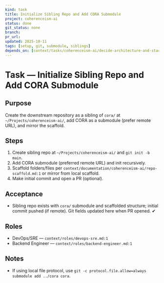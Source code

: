 ```yaml
---
kind: task
title: Initialize Sibling Repo and Add CORA Submodule
project: coherenceism-ai
status: done
git_status: none
branch: 
pr_url: 
updated: 2025-10-11
tags: [setup, git, submodule, siblings]
depends_on: [context/tasks/coherenceism-ai/decide-architecture-and-stack.md]
---
```


# Task — Initialize Sibling Repo and Add CORA Submodule

## Purpose
Create the downstream repository as a sibling of `cora/` at `~/Projects/coherenceism-ai/`, add CORA as a submodule (prefer remote URL), and mirror the scaffold.

## Steps
1) Create sibling repo at `~/Projects/coherenceism-ai/` and `git init -b main`.
2) Add CORA submodule (preferred remote URL) and init recursively.
3) Scaffold folders/files per `context/documentation/coherenceism-ai/repo-scaffold.md:1` or mirror from local scaffold.
4) Make initial commit and open a PR (optional).

## Acceptance
- Sibling repo exists with `cora/` submodule and scaffolded structure; initial commit pushed (if remote). Git fields updated here when PR opened. ✔

## Roles
- DevOps/SRE — `context/roles/devops-sre.md:1`
- Backend Engineer — `context/roles/backend-engineer.md:1`

## Notes
- If using local file protocol, use `git -c protocol.file.allow=always submodule add ../cora cora`.
